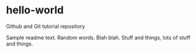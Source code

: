 # hello-world
Github and Git tutorial repository

Sample readme text. Random words. Blah blah. Stuff and things, lots of stuff and things.
